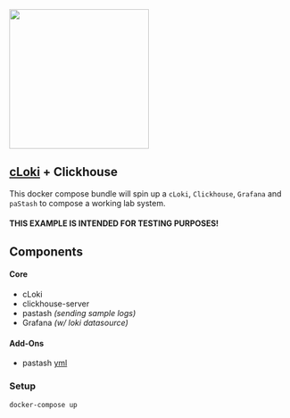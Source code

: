 <img src='https://user-images.githubusercontent.com/1423657/99822833-f9504780-2b53-11eb-8b28-99484eab6157.png' width=250>

## [cLoki](https://github.com/lmangani/cLoki) + Clickhouse

This docker compose bundle will spin up a `cLoki`, `Clickhouse`, `Grafana` and `paStash` to compose a working lab system.

#### THIS EXAMPLE IS INTENDED FOR TESTING PURPOSES!


## Components

#### Core
* cLoki 
* clickhouse-server
* pastash _(sending sample logs)_
* Grafana _(w/ loki datasource)_

#### Add-Ons
* pastash [yml](https://github.com/metrico/cloki-docker-s3/blob/main/pastash.yml)

### Setup

```bash
docker-compose up
```
